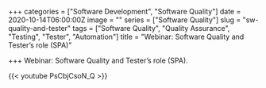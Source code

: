 +++
categories = ["Software Development", "Software Quality"]
date = 2020-10-14T06:00:00Z
image = ""
series = ["Software Quality"]
slug = "sw-quality-and-tester"
tags = ["Software Quality", "Quality Assurance", "Testing", "Tester", "Automation"]
title = "Webinar: Software Quality and Tester’s role (SPA)"

+++
Webinar: Software Quality and Tester’s role (SPA).

{{< youtube PsCbjCsoN_Q >}}
